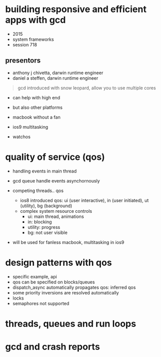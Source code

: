 # building responsive and efficient apps with gcd

- 2015
- system frameworks
- session 718

## presentors

- anthony j chivetta, darwin runtime engineer
- daniel a steffen, darwin runtime engineer

> gcd introduced with snow leopard, allow you to use multiple cores

- can help with high end
- but also other platforms

- macbook without a fan
- ios9 multitasking
- watchos

# quality of service (qos)

- handling events in main thread
- gcd queue handle events asynchornously
- competing threads.. qos
  - ios8 introduced qos: ui (user interactive), in (user initiated), ut (utility), bg (background)
  - complex system resource controls
      - ui: main thread, animations
      - in: blocking
      - utility: progress
      - bg: not user visible
  

- will be used for fanless macbook, multitasking in ios9
  
# design patterns with qos

- specific example, api
- qos can be specified on blocks/queues
- dispatch_async automatically propagates qos: inferred qos
- some priority inversions are resolved automatically
- locks
- semaphores not supported

# threads, queues and run loops
# gcd and crash reports